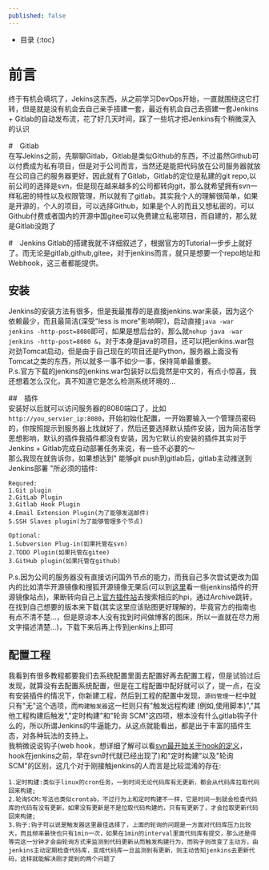 ```yaml
---
published: false
---
```

* 目录
{:toc}

# 前言  
  终于有机会填坑了，Jekins这东西，从之前学习DevOps开始，一直就围绕这它打转，但是就是没有机会去自己亲手搭建一套，最近有机会自己去搭建一套Jenkins + Gitlab的自动发布流，花了好几天时间，踩了一些坑才把Jenkins有个稍微深入的认识  
  
#　Gitlab  
  在写Jekins之前，先聊聊Gitlab，Gitlab是类似Github的东西，不过虽然Github可以付费成为私有项目，但是对于公司而言，当然还是能把代码放在公司服务器就放在公司自己的服务器更好，因此就有了Gitlab，Gitlab的定位是私建的git repo,以前公司的选择是svn，但是现在越来越多的公司都转向git，那么就希望拥有svn一样私密的特性以及权限管理，所以就有了gitlab。其实我个人的理解很简单，如果是开源的，个人的项目，可以选择Github，如果是个人的而且又想私密的，可以Github付费或者国内的开源中国gitee可以免费建立私密项目，而自建的，那么就是Gitlab没跑了
  
#　Jenkins
  Gitlab的搭建我就不详细叙述了，根据官方的Tutorial一步步上就好了。而无论是gitlab,github,gitee，对于jenkins而言，就只是想要一个repo地址和Webhook，这三者都能提供。

## 安装  
  Jenkins的安装方法有很多，但是我最推荐的是直接jenkins.war来装，因为这个依赖最少，而且最简洁(深受"less is more"影响啊!)，启动直接`java -war jenkins -http-post=8080`即可，如果是想后台的，那么就`nohup java -war jenkins -http-post=8080 &`，对于本身是java的项目，还可以把jenkins.war包对劲Tomcat启动，但是由于自己现在的项目还是Python，服务器上面没有Tomcat之类的东西，所以就多一事不如少一事，保持简单最重要。  
  P.s.官方下载的jenkins的jenkins.war包装好以后竟然是中文的，有点小惊喜，我还想着怎么汉化，真不知道它是怎么检测系统环境的...  
  
##　插件  
  安装好以后就可以访问服务器的8080端口了，比如`http://you_servier_ip:8080`，开始初始化配置，一开始要输入一个管理员密码的，你按照提示到服务器上找就好了，然后还要选择默认插件安装，因为简洁哲学思想影响，默认的插件我插件都没有安装，因为它默认的安装的插件其实对于Jenkins + Gitlab完成自动部署任务来说，有一些不必要的～  
  那么我现在就告诉你，如果想达到" 能够git push到gitlab后，gitlab主动推送到Jenkins部署 "所必须的插件:　　

```
Requred:  
1.Git plugin
2.GitLab Plugin
3.Gitlab Hook Plugin
4.Email Extension Plugin(为了能够发送邮件)
5.SSH Slaves plugin(为了能够管理多个节点)

Optional:
1.Subversion Plug-in(如果托管在svn)
2.TODO Plugin(如果托管在gitee)
3.GitHub plugin(如果托管在github)
```

P.s.因为公司的服务器没有直接访问国外节点的能力，而我自己多次尝试更改为国内的比如清华开源镜像和搜狐开源镜像无果后(可以到[这里](http://mirrors.jenkins-ci.org/status.html)看一些jenkins插件的开源镜像站点)，果断转向自己上[官方插件站](https://plugins.jenkins.io/)去搜索相应的hpi，通过Archive跳转，在找到自己想要的版本来下载(其实这里应该贴图更好理解的，毕竟官方的指南也有点不清不楚...，但是原谅本人没有找到时间做博客的图床，所以一直就在尽力用文字描述清楚...)，下载下来后再上传到jenkins上即可

## 配置工程
   我看到有很多教程都要我们去系统配置里面去配置好再去配置工程，但是试验过后发现，就算没有去配置系统配置，但是在工程配置中配好就可以了，提一点，在没有安装插件的情况下，你新建工程，然后到工程的配置中发现，`源码管理`一栏中就只有"无"这个选项，而`构建触发器`这一栏则只有"触发远程构建 (例如,使用脚本)","其他工程构建后触发","定时构建"和"轮询 SCM"这四项，根本没有什么gitlab钩子什么的，所以所谓Jenkins的牛逼能力，从这点就能看出，都是出于丰富的插件生态，对各种玩法的支持上。  
   我稍微说说钩子(web hook，想详细了解可以看[svn最开始关于hook的定义](http://svnbook.red-bean.com/en/1.5/svn.reposadmin.create.html#svn.reposadmin.create.hooks)，hook在jenkins之前，早在svn时代就已经出现了)和"定时构建"以及"轮询 SCM"的区别，这几个对于刚接触jenkins的人而言是比较混淆的存在:  
   
```
1.定时构建:类似于linux的cron任务，一到时间无论代码库有无更新，都会从代码库拉取代码回来构建;
2.轮询SCM:写法也类似crontab，不过行为上和定时构建不一样，它是时间一到就会检查代码库的代码有没有更新，如果没有更新是不是拉取代码构建的，只有有更新了，才会拉取更新代码回来构建;
3.钩子:钩子可以说是触发器这里最佳选择了，上面的轮询的问题是一方面对代码库压力比较大，而且频率最快也只有1min一次，如果在1min的interval里面代码库有提交，那么还是得等完这一分钟才会由轮询方式来监测到代码更新从而触发构建行为，而钩子则改变了主动方，由jenkins主动定期检查代码库，变成代码库一旦监测到有更新，则主动告知jenkins去更新代码，这样就能解决刚才提到的两个问题了
```

   
  